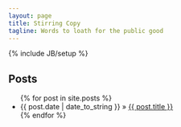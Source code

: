 ```yaml
---
layout: page
title: Stirring Copy
tagline: Words to loath for the public good
---
```

{% include JB/setup %}

## Posts


<ul class="posts">
  {% for post in site.posts %}
    <li><span>{{ post.date | date_to_string }}</span> &raquo; <a href="{{ BASE_PATH }}{{ post.url }}">{{ post.title }}</a></li>
  {% endfor %}
</ul>

